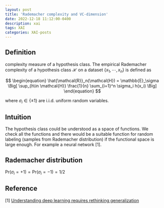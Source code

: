 ```yaml
---
layout: post
title: 'Rademacher complexity and VC-dimension'
date: 2022-12-18 11:12:00-0400
description: xai
tags: XAI
categories: XAI-posts
---
```



## Definition


complexity measure of a hypothesis class. 
The empirical Rademacher complexity of a hypothesis class $\mathcal{H}$ on a dataset $\{ x_1, \cdots, x_n \}$ is defined as 

$$
\begin{equation}
\hat{\mathcal{R}}_n(\mathcal{H}) = \mathbb{E}_\sigma \Big[  \sup_{h\in \mathcal{H}} \frac{1}{n} \sum_{i=1}^n \sigma_i h(x_i) \Big]
\end{equation}
$$

where $\sigma_i \in \{ \pm 1 \}$ are i.i.d. uniform random variables. 


## Intuition

The hypothesis class could be understood as a space of functions. We check all the functions and there would be a suitable function for random labeling (samples from Rademacher distribution) if the functional space is large enough. For example a neural network [1].



## Rademacher distribution 

$\mathrm{Pr}(\sigma_i = +1) = \mathrm{Pr}(\sigma_i = -1) = 1/2$


## Reference

 [1] [Understanding deep learning requires rethinking generalization](https://arxiv.org/abs/1611.03530)
